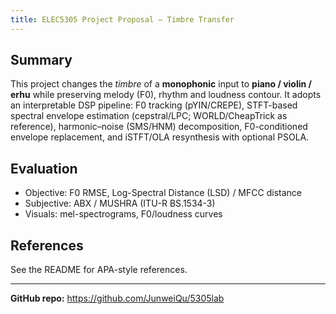 ```yaml
---
title: ELEC5305 Project Proposal — Timbre Transfer 
---
```


## Summary 
This project changes the *timbre* of a **monophonic** input to **piano / violin / erhu** while preserving melody (F0), rhythm and loudness contour. It adopts an interpretable DSP pipeline: F0 tracking (pYIN/CREPE), STFT-based spectral envelope estimation (cepstral/LPC; WORLD/CheapTrick as reference), harmonic–noise (SMS/HNM) decomposition, F0-conditioned envelope replacement, and iSTFT/OLA resynthesis with optional PSOLA.

## Evaluation 
- Objective: F0 RMSE, Log-Spectral Distance (LSD) / MFCC distance  
- Subjective: ABX / MUSHRA (ITU-R BS.1534-3)  
- Visuals: mel-spectrograms, F0/loudness curves

## References
See the README for APA-style references.

---
**GitHub repo:** <https://github.com/JunweiQu/5305lab>  
